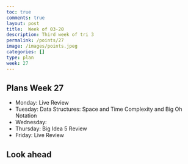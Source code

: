 ```yaml
---
toc: true
comments: true
layout: post
title:  Week of 03-20
description: Third week of tri 3
permalink: /points/27
image: /images/points.jpeg
categories: []
type: plan
week: 27
---
```


## Plans Week 27
> 
- Monday: Live Review
- Tuesday: Data Structures: Space and Time Complexity and Big Oh Notation
- Wednesday: 
- Thursday: Big Idea 5 Review
- Friday: Live Review

## Look ahead
> 